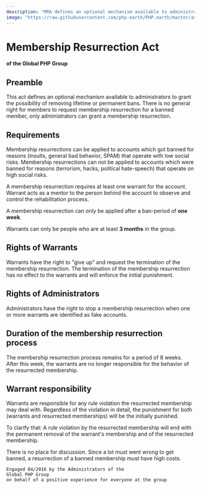 ```yaml
---
description: "MRA defines an optional mechanism available to administrators to grant the possibility of removing lifetime or permanent bans."
image: "https://raw.githubusercontent.com/php-earth/PHP.earth/master/assets/meta/mra.jpg"
---
```


# Membership Resurrection Act

**of the Global PHP Group**

## Preamble

This act defines an optional mechanism available to administrators to grant the
possibility of removing lifetime or permanent bans. There is no general right for
members to request membership resurrection for a banned member, only administrators
can grant a membership resurrection.

## Requirements

Membership resurrections can be applied to accounts which got banned for reasons
(insults, general bad behavior, SPAM) that operate with low social risks.
Membership resurrections can not be applied to accounts which were banned for
reasons (terrorism, hacks, political hate-speech) that operate on high social
risks.

A membership resurrection requires at least one warrant for the account. Warrant
acts as a mentor to the person behind the account to observe and control the
rehabilitation process.

A membership resurrection can only be applied after a ban-period of **one week**.

Warrants can only be people who are at least **3 months** in the group.

## Rights of Warrants

Warrants have the right to "give up" and request the termination of the membership
resurrection. The termination of the membership resurrection has no effect to the
warrants and will enforce the initial punishment.

## Rights of Administrators

Administrators have the right to stop a membership resurrection when one or more
warrants are identified as fake accounts.

## Duration of the membership resurrection process

The membership resurrection process remains for a period of 8 weeks. After this
week, the warrants are no longer responsible for the behavior of the resurrected
membership.

## Warrant responsibility

Warrants are responsible for any rule violation the resurrected membership may
deal with. Regardless of the violation in detail, the punishment for both
(warrants and resurrected memberships) will be the initially punished.

To clarify that: A rule violation by the resurrected membership will end with the
permanent removal of the warrant's membership and of the resurrected membership.

There is no place for discussion. Since a lot must went wrong to get banned, a
resurrection of a banned membership must have high costs.

```text
Engaged 04/2016 by the Administrators of the
Global PHP Group
on behalf of a positive experience for everyone at the group
```
